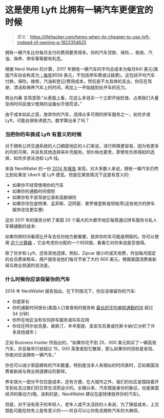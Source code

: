 # 这是使用 Lyft 比拥有一辆汽车更便宜的时候

> 原文：<https://lifehacker.com/heres-when-its-cheaper-to-use-lyft-instead-of-owning-a-1822354625>

拥有一辆汽车比你每月支付的费用要贵得多。你的汽车贷款、保险、、税收、汽油、保养、停车等等都有利息。



根据 Nerd Wallet 的计算，2017 年拥有一辆汽车的平均总成本为每月841 美元(美国汽车协会称其为[；每年](https://www.cnbc.com/2017/06/15/how-to-know-if-its-time-to-ditch-your-car-for-ridesharing.html)8558 美元，不包括停车费或过路费)。这包括平均汽车付款，保险，维修，汽油和登记/费用成本。然后是不太具体的支出，你花在驾驶、清洁和保养汽车上的时间，再加上一开始就到处开车的压力。

商业内幕 言简意赅:“从表面上看，花这么多钱买一个立即开始贬值、占用我们大量空闲时间且很少使用的设备似乎很荒谬。”

由于成本如此之高，放弃你的汽车，选择众多可用的拼车服务之一，如优步或 Lyft，可能会很有诱惑力。数学算出来了吗？

### 当把你的车换成 Lyft 有意义的时候

对于拥有公共交通系统的人口稠密地区的人们来说，进行转换更容易，因为有更多的司机可用，并且有其他选择来补充服务。但价格也更贵，即使有负担得起的选择，如优步游泳池和 Lyft 线。

来自 NerdWallet 的一份 [2014 年报告](https://www.nerdwallet.com/blog/insurance/avoid-car-insurance-costs-lyft-uber/) 发现，对大多数人来说，拥有一辆汽车仍然比到处乘坐 UberX 或 Lyft 便宜。但是在某些情况下这是有意义的:

*   如果你不经常使用你的汽车
*   如果你的通勤时间很短
*   如果你有不良驾驶记录和高额保险
*   如果你住在底特律、孟菲斯、迈阿密、普罗维登斯或坦帕湾(这些地方的拼车服务往往更实惠)

这份 2017 年的报告分析了美国 20 个最大的大都市地区每周通过拼车服务与私人车辆通勤的成本:

如果你把时间看得比开车去任何地方都重要，放弃你的车可能是明智的。你可以使用 [这个计算器](http://www.rideordrive.org/calculator) ，它会考虑你分配的一个时间值，看看它对你来说是否值得。

除了优步和 Lyft，还有其他选择。例如，Zipcar 按小时或天收费，外加每月固定的会员费来租车，用户报告说他们每月节省了大约 600 美元，根据美国消费者新闻与商业频道的说法是。

### 什么时候你应该保留你的汽车

2014 年 NerdWallet 报告指出，在下列情况下，你应该保留你的汽车:

*   你是家长
*   你的通勤时间很长(美国人口普查局的报告称 [最长的平均单程通勤时间](https://www.census.gov/newsroom/press-releases/2017/acs-5yr.html) 超过 34 分钟)
*   你所在地区没有任何拼车服务或叫车应用
*   你住在阿尔伯克基、奥斯汀、辛辛那提、圣安东尼奥或托斯卡纳(它分析了许多其他城市 )

正如 Business Insider 所指出的，“如果你花不到 25，000 美元购买了一辆高效汽车，并且每年行驶超过 15，000 英里直到它散架，那么如果你的目标是省钱，你绝对应该拥有一辆汽车。”

你也可以减少家庭拥有的汽车数量，特别是当多人有相似的时间表时，正如美国消费者新闻与商业频道建议的那样。

养车很大一部分不仅仅是成本，还有方便。在大城市之外，我们的社区是围绕着开车到处去过我们的日常生活而设计的。长期以来，汽车既是身份的象征，也是美国经济的推动力(哦，讽刺的是，NerdWallet 建议在底特律放弃你的汽车)。

但是，对于没有孩子的年轻人、老年人或不太活跃的人来说，为了降低成本，上交钥匙可能在财务上是有意义的——并且可以让你免去拥有汽车的大麻烦。